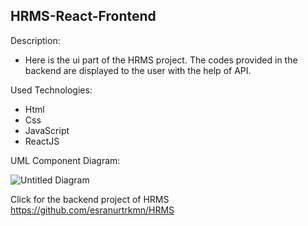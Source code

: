 ## HRMS-React-Frontend

Description:

- Here is the ui part of the HRMS project. The codes provided in the backend are displayed to the user with the help of API.


Used Technologies:

- Html
- Css
- JavaScript
- ReactJS


UML Component Diagram:

![Untitled Diagram](https://user-images.githubusercontent.com/34512770/122845724-fc3f3080-d30c-11eb-9068-321eb9150e1d.jpg)


Click for the backend project of HRMS https://github.com/esranurtrkmn/HRMS
